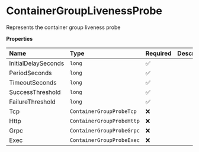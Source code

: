 # ContainerGroupLivenessProbe

Represents the container group liveness probe

**Properties**

| Name                | Type                      | Required | Description |
| :------------------ | :------------------------ | :------- | :---------- |
| InitialDelaySeconds | `long`                    | ✅       |             |
| PeriodSeconds       | `long`                    | ✅       |             |
| TimeoutSeconds      | `long`                    | ✅       |             |
| SuccessThreshold    | `long`                    | ✅       |             |
| FailureThreshold    | `long`                    | ✅       |             |
| Tcp                 | `ContainerGroupProbeTcp`  | ❌       |             |
| Http                | `ContainerGroupProbeHttp` | ❌       |             |
| Grpc                | `ContainerGroupProbeGrpc` | ❌       |             |
| Exec                | `ContainerGroupProbeExec` | ❌       |             |
